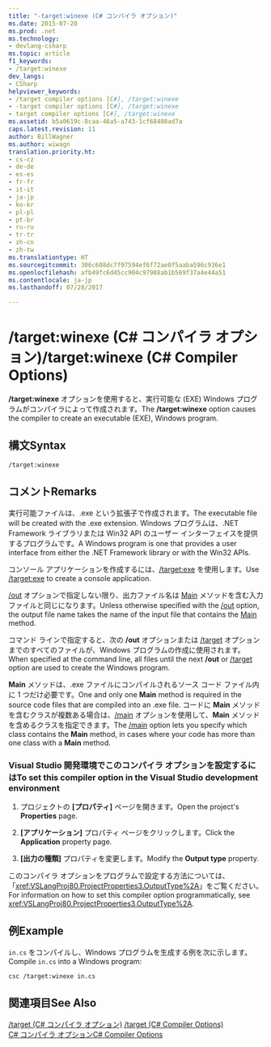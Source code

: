 ```yaml
---
title: "-target:winexe (C# コンパイラ オプション)"
ms.date: 2015-07-20
ms.prod: .net
ms.technology:
- devlang-csharp
ms.topic: article
f1_keywords:
- /target:winexe
dev_langs:
- CSharp
helpviewer_keywords:
- /target compiler options [C#], /target:winexe
- -target compiler options [C#], /target:winexe
- target compiler options [C#], /target:winexe
ms.assetid: b5a0619c-8caa-46a5-a743-1cf68408ad7a
caps.latest.revision: 11
author: BillWagner
ms.author: wiwagn
translation.priority.ht:
- cs-cz
- de-de
- es-es
- fr-fr
- it-it
- ja-jp
- ko-kr
- pl-pl
- pt-br
- ru-ru
- tr-tr
- zh-cn
- zh-tw
ms.translationtype: HT
ms.sourcegitcommit: 306c608dc7f97594ef6f72ae0f5aaba596c936e1
ms.openlocfilehash: afb49fc6d45cc904c97988ab1b569f37a4e44a51
ms.contentlocale: ja-jp
ms.lasthandoff: 07/28/2017

---
```

# <a name="targetwinexe-c-compiler-options"></a><span data-ttu-id="72927-102">/target:winexe (C# コンパイラ オプション)</span><span class="sxs-lookup"><span data-stu-id="72927-102">/target:winexe (C# Compiler Options)</span></span>
<span data-ttu-id="72927-103">**/target:winexe** オプションを使用すると、実行可能な (EXE) Windows プログラムがコンパイラによって作成されます。</span><span class="sxs-lookup"><span data-stu-id="72927-103">The **/target:winexe** option causes the compiler to create an executable (EXE), Windows program.</span></span>  
  
## <a name="syntax"></a><span data-ttu-id="72927-104">構文</span><span class="sxs-lookup"><span data-stu-id="72927-104">Syntax</span></span>  
  
```console  
/target:winexe  
```  
  
## <a name="remarks"></a><span data-ttu-id="72927-105">コメント</span><span class="sxs-lookup"><span data-stu-id="72927-105">Remarks</span></span>  
 <span data-ttu-id="72927-106">実行可能ファイルは、.exe という拡張子で作成されます。</span><span class="sxs-lookup"><span data-stu-id="72927-106">The executable file will be created with the .exe extension.</span></span> <span data-ttu-id="72927-107">Windows プログラムは、.NET Framework ライブラリまたは Win32 API のユーザー インターフェイスを提供するプログラムです。</span><span class="sxs-lookup"><span data-stu-id="72927-107">A Windows program is one that provides a user interface from either the .NET Framework library or with the Win32 APIs.</span></span>  
  
 <span data-ttu-id="72927-108">コンソール アプリケーションを作成するには、[/target:exe](../../../csharp/language-reference/compiler-options/target-exe-compiler-option.md) を使用します。</span><span class="sxs-lookup"><span data-stu-id="72927-108">Use [/target:exe](../../../csharp/language-reference/compiler-options/target-exe-compiler-option.md) to create a console application.</span></span>  
  
 <span data-ttu-id="72927-109">[/out](../../../csharp/language-reference/compiler-options/out-compiler-option.md) オプションで指定しない限り、出力ファイル名は [Main](../../../csharp/programming-guide/main-and-command-args/index.md) メソッドを含む入力ファイルと同じになります。</span><span class="sxs-lookup"><span data-stu-id="72927-109">Unless otherwise specified with the [/out](../../../csharp/language-reference/compiler-options/out-compiler-option.md) option, the output file name takes the name of the input file that contains the [Main](../../../csharp/programming-guide/main-and-command-args/index.md) method.</span></span>  
  
 <span data-ttu-id="72927-110">コマンド ラインで指定すると、次の **/out** オプションまたは [/target](../../../csharp/language-reference/compiler-options/target-compiler-option.md) オプションまでのすべてのファイルが、Windows プログラムの作成に使用されます。</span><span class="sxs-lookup"><span data-stu-id="72927-110">When specified at the command line, all files until the next **/out** or [/target](../../../csharp/language-reference/compiler-options/target-compiler-option.md) option are used to create the Windows program.</span></span>  
  
 <span data-ttu-id="72927-111">**Main** メソッドは、.exe ファイルにコンパイルされるソース コード ファイル内に 1 つだけ必要です。</span><span class="sxs-lookup"><span data-stu-id="72927-111">One and only one **Main** method is required in the source code files that are compiled into an .exe file.</span></span> <span data-ttu-id="72927-112">コードに **Main** メソッドを含むクラスが複数ある場合は、[/main](../../../csharp/language-reference/compiler-options/main-compiler-option.md) オプションを使用して、**Main** メソッドを含めるクラスを指定できます。</span><span class="sxs-lookup"><span data-stu-id="72927-112">The [/main](../../../csharp/language-reference/compiler-options/main-compiler-option.md) option lets you specify which class contains the **Main** method, in cases where your code has more than one class with a **Main** method.</span></span>  
  
### <a name="to-set-this-compiler-option-in-the-visual-studio-development-environment"></a><span data-ttu-id="72927-113">Visual Studio 開発環境でこのコンパイラ オプションを設定するには</span><span class="sxs-lookup"><span data-stu-id="72927-113">To set this compiler option in the Visual Studio development environment</span></span>  
  
1.  <span data-ttu-id="72927-114">プロジェクトの **[プロパティ]** ページを開きます。</span><span class="sxs-lookup"><span data-stu-id="72927-114">Open the project's **Properties** page.</span></span>  
  
2.  <span data-ttu-id="72927-115">**[アプリケーション]** プロパティ ページをクリックします。</span><span class="sxs-lookup"><span data-stu-id="72927-115">Click the **Application** property page.</span></span>  
  
3.  <span data-ttu-id="72927-116">**[出力の種類]** プロパティを変更します。</span><span class="sxs-lookup"><span data-stu-id="72927-116">Modify the **Output type** property.</span></span>  
  
 <span data-ttu-id="72927-117">このコンパイラ オプションをプログラムで設定する方法については、「<xref:VSLangProj80.ProjectProperties3.OutputType%2A>」をご覧ください。</span><span class="sxs-lookup"><span data-stu-id="72927-117">For information on how to set this compiler option programmatically, see <xref:VSLangProj80.ProjectProperties3.OutputType%2A>.</span></span>  
  
## <a name="example"></a><span data-ttu-id="72927-118">例</span><span class="sxs-lookup"><span data-stu-id="72927-118">Example</span></span>  
 <span data-ttu-id="72927-119">`in.cs` をコンパイルし、Windows プログラムを生成する例を次に示します。</span><span class="sxs-lookup"><span data-stu-id="72927-119">Compile `in.cs` into a Windows program:</span></span>  
  
```console  
csc /target:winexe in.cs  
```  
  
## <a name="see-also"></a><span data-ttu-id="72927-120">関連項目</span><span class="sxs-lookup"><span data-stu-id="72927-120">See Also</span></span>  
 <span data-ttu-id="72927-121">[/target (C# コンパイラ オプション)](../../../csharp/language-reference/compiler-options/target-compiler-option.md) </span><span class="sxs-lookup"><span data-stu-id="72927-121">[/target (C# Compiler Options)](../../../csharp/language-reference/compiler-options/target-compiler-option.md) </span></span>  
 [<span data-ttu-id="72927-122">C# コンパイラ オプション</span><span class="sxs-lookup"><span data-stu-id="72927-122">C# Compiler Options</span></span>](../../../csharp/language-reference/compiler-options/index.md)

